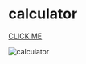 # calculator

[CLICK ME](https://michelpomerantzeff.github.io/calculator/)


![calculator](https://user-images.githubusercontent.com/96065240/166573142-1b53a59c-9427-48b7-8f9d-c55459ff8f06.png)
